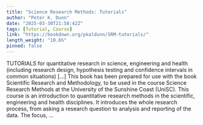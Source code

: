 ```yaml
---
title: "Science Research Methods: Tutorials"
author: "Peter K. Dunn"
date: "2025-03-30T21:58:42Z"
tags: [Tutorial, Course]
link: "https://bookdown.org/pkaldunn/SRM-tutorials/"
length_weight: "10.6%"
pinned: false
---
```


TUTORIALS for quantitative research in science, engineering and health (including research design, hypothesis testing and confidence intervals in common situations) [...] This book has been prepared for use with the book
Scientific Research and Methodology,
to be used in the course Science Research Methods at the
University of the Sunshine Coast (UniSC). This course is an introduction to quantitative research methods in the scientific, engineering and health disciplines.
It introduces the whole research process,
from asking a research question to analysis and reporting of the data.
The focus, ...
